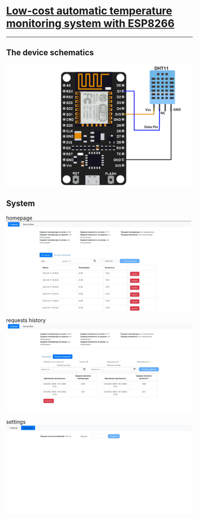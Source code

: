 # [Low-cost automatic temperature monitoring system with ESP8266](http://iuriier.pythonanywhere.com/)
____
## The device schematics
[<img src="./NodeMCU_DHT11_Interfacing.png" width="500">]()

## System
homepage
[<img src="/screenshots/home%20page.jpg" width="500">]()

requests history
[<img src="/screenshots/history.jpg" width="500">]()

settings
[<img src="/screenshots/settings.jpg" width="500">]()
